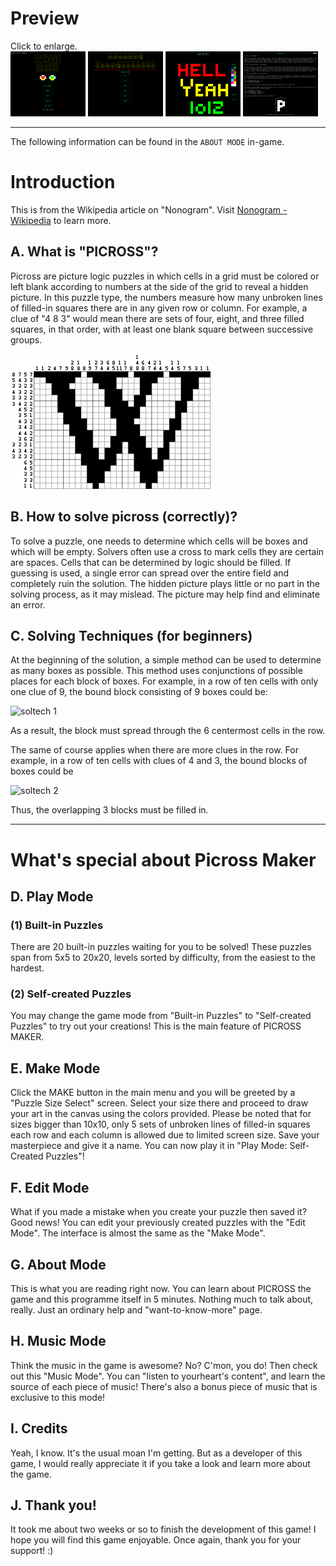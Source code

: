 # Preview
Click to enlarge.  
<img src="https://raw.githubusercontent.com/wlhcode/picross-maker/master/scrshot/1.png" alt="drawing" width="120"/> <img src="https://raw.githubusercontent.com/wlhcode/picross-maker/master/scrshot/2.png" alt="drawing" width="120"/> <img src="https://raw.githubusercontent.com/wlhcode/picross-maker/master/scrshot/3.png" alt="drawing" width="120"/> <img src="https://raw.githubusercontent.com/wlhcode/picross-maker/master/scrshot/4.png" alt="drawing" width="120"/>

---

The following information can be found in the `ABOUT MODE` in-game.

# Introduction
This is from the Wikipedia article on "Nonogram". Visit [Nonogram - Wikipedia](https://en.wikipedia.org/wiki/Nonogram) to learn more.

## A. What is "PICROSS"?
Picross are picture logic puzzles in which cells in a grid must be colored or left blank according to numbers at the side of the grid to reveal a hidden picture. In this puzzle type, the numbers measure how many unbroken lines of filled-in squares there are in any given row or column. For example, a clue of "4 8 3" would mean there are sets of four, eight, and three filled squares, in that order, with at least one blank square between successive groups.

![example of picross](https://raw.githubusercontent.com/wlhcode/picross-maker/master/scrshot/picrosssample.png)

## B. How to solve picross (correctly)?
To solve a puzzle, one needs to determine which cells will be boxes and which will be empty. Solvers often use a  cross to mark cells they are certain are spaces. Cells that can be determined by logic should be filled. If guessing is used, a single error can spread over the entire field and completely ruin the solution. The hidden picture plays  little or no part in the solving process, as it may mislead. The picture may help find and eliminate an error.

## C. Solving Techniques (for beginners)
At the beginning of the solution, a simple method can be used to determine as many boxes as possible. This method uses conjunctions of possible places for each block of boxes. For example, in a row of ten cells with only one clue of 9, the bound block consisting of 9 boxes could be:

![soltech 1](https://upload.wikimedia.org/wikipedia/commons/9/9b/Paint_by_numbers_-_Solving_-_Example1.png)

As a result, the block must spread through the 6 centermost cells in the row.

The same of course applies when there are more clues in the row. For example, in a row of ten cells with clues of 4 and 3, the bound blocks of boxes could be

![soltech 2](https://upload.wikimedia.org/wikipedia/commons/2/25/Paint_by_numbers_-_Solving_-_Example2.png)

Thus, the overlapping 3 blocks must be filled in.

---

# What's special about Picross Maker

## D. Play Mode
### (1) Built-in Puzzles
There are 20 built-in puzzles waiting for you to be solved! These puzzles span from 5x5 to 20x20, levels sorted by difficulty, from the easiest to the hardest.

### (2) Self-created Puzzles
You may change the game mode from "Built-in Puzzles" to "Self-created Puzzles" to try out your creations! This is the main feature of PICROSS MAKER.

## E. Make Mode
Click the MAKE button in the main menu and you will be greeted by a "Puzzle Size Select" screen. Select your size there and proceed to draw your art in the canvas using the colors provided. Please be noted that for sizes bigger than 10x10, only 5 sets of unbroken lines of filled-in squares each row and each column is allowed due to limited screen size. Save your masterpiece and give it a name. You can now play it in "Play Mode: Self-Created Puzzles"!

## F. Edit Mode
What if you made a mistake when you create your puzzle then saved it? Good news! You can edit your previously created puzzles with the "Edit Mode". The interface is almost the same as the "Make Mode".

## G. About Mode
This is what you are reading right now. You can learn about PICROSS the game and this programme itself in 5 minutes. Nothing much to talk about, really. Just an ordinary help and "want-to-know-more" page.

## H. Music Mode
Think the music in the game is awesome? No? C'mon, you do! Then check out this "Music Mode". You can "listen to yourheart's content", and learn the source of each piece of music! There's also a bonus piece of music that is exclusive to this mode!

## I. Credits
Yeah, I know. It's the usual moan I'm getting. But as a developer of this game, I would really appreciate it if you take a look and learn more about the game.

## J. Thank you!
It took me about two weeks or so to finish the development of this game! I hope you will find this game enjoyable. Once again, thank you for your support! :)
